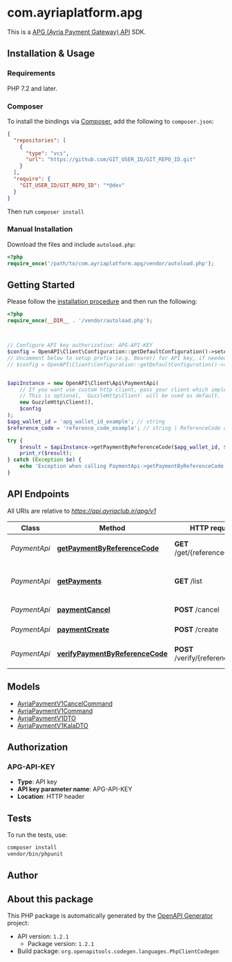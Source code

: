 # com.ayriaplatform.apg

This is a [APG (Ayria Payment Gateway) API](https://api.ayria.club/docs/index.html#_apg_ayria_payment_gateway) SDK.


## Installation & Usage

### Requirements

PHP 7.2 and later.

### Composer

To install the bindings via [Composer](https://getcomposer.org/), add the following to `composer.json`:

```json
{
  "repositories": [
    {
      "type": "vcs",
      "url": "https://github.com/GIT_USER_ID/GIT_REPO_ID.git"
    }
  ],
  "require": {
    "GIT_USER_ID/GIT_REPO_ID": "*@dev"
  }
}
```

Then run `composer install`

### Manual Installation

Download the files and include `autoload.php`:

```php
<?php
require_once('/path/to/com.ayriaplatform.apg/vendor/autoload.php');
```

## Getting Started

Please follow the [installation procedure](#installation--usage) and then run the following:

```php
<?php
require_once(__DIR__ . '/vendor/autoload.php');



// Configure API key authorization: APG-API-KEY
$config = OpenAPI\Client\Configuration::getDefaultConfiguration()->setApiKey('APG-API-KEY', 'YOUR_API_KEY');
// Uncomment below to setup prefix (e.g. Bearer) for API key, if needed
// $config = OpenAPI\Client\Configuration::getDefaultConfiguration()->setApiKeyPrefix('APG-API-KEY', 'Bearer');


$apiInstance = new OpenAPI\Client\Api\PaymentApi(
    // If you want use custom http client, pass your client which implements `GuzzleHttp\ClientInterface`.
    // This is optional, `GuzzleHttp\Client` will be used as default.
    new GuzzleHttp\Client(),
    $config
);
$apg_wallet_id = 'apg_wallet_id_example'; // string
$reference_code = 'reference_code_example'; // string | ReferenceCode of payment to return

try {
    $result = $apiInstance->getPaymentByReferenceCode($apg_wallet_id, $reference_code);
    print_r($result);
} catch (Exception $e) {
    echo 'Exception when calling PaymentApi->getPaymentByReferenceCode: ', $e->getMessage(), PHP_EOL;
}

```

## API Endpoints

All URIs are relative to *https://api.ayriaclub.ir/apg/v1*

Class | Method | HTTP request | Description
------------ | ------------- | ------------- | -------------
*PaymentApi* | [**getPaymentByReferenceCode**](docs/Api/PaymentApi.md#getpaymentbyreferencecode) | **GET** /get/{referenceCode} | Find payment with referenceCode
*PaymentApi* | [**getPayments**](docs/Api/PaymentApi.md#getpayments) | **GET** /list | List of payments between given dates
*PaymentApi* | [**paymentCancel**](docs/Api/PaymentApi.md#paymentcancel) | **POST** /cancel | Cancel a  payment
*PaymentApi* | [**paymentCreate**](docs/Api/PaymentApi.md#paymentcreate) | **POST** /create | Add a new payment
*PaymentApi* | [**verifyPaymentByReferenceCode**](docs/Api/PaymentApi.md#verifypaymentbyreferencecode) | **POST** /verify/{referenceCode} | Verify payment with referenceCode

## Models

- [AyriaPaymentV1CancelCommand](docs/Model/AyriaPaymentV1CancelCommand.md)
- [AyriaPaymentV1Command](docs/Model/AyriaPaymentV1Command.md)
- [AyriaPaymentV1DTO](docs/Model/AyriaPaymentV1DTO.md)
- [AyriaPaymentV1KalaDTO](docs/Model/AyriaPaymentV1KalaDTO.md)

## Authorization

### APG-API-KEY

- **Type**: API key
- **API key parameter name**: APG-API-KEY
- **Location**: HTTP header


## Tests

To run the tests, use:

```bash
composer install
vendor/bin/phpunit
```

## Author



## About this package

This PHP package is automatically generated by the [OpenAPI Generator](https://openapi-generator.tech) project:

- API version: `1.2.1`
    - Package version: `1.2.1`
- Build package: `org.openapitools.codegen.languages.PhpClientCodegen`
